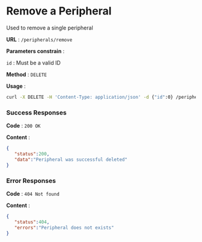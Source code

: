 # Remove a Peripheral
Used to remove a single peripheral

**URL** : `/peripherals/remove`

**Parameters constrain** :

`id` : Must be a valid ID

**Method** : `DELETE`

**Usage** : 
```bash
curl -X DELETE -H 'Content-Type: application/json' -d {"id":0} /peripherals/remove
```

### Success Responses

**Code** : `200 OK`

**Content** :
```json
{
   "status":200,
   "data":"Peripheral was successful deleted"
}
```

### Error Responses

**Code** : `404 Not found`

**Content** :
```json
{
   "status":404,
   "errors":"Peripheral does not exists"
}
```

